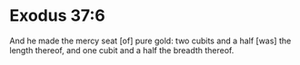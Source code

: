 # Exodus 37:6

And he made the mercy seat [of] pure gold: two cubits and a half [was] the length thereof, and one cubit and a half the breadth thereof.